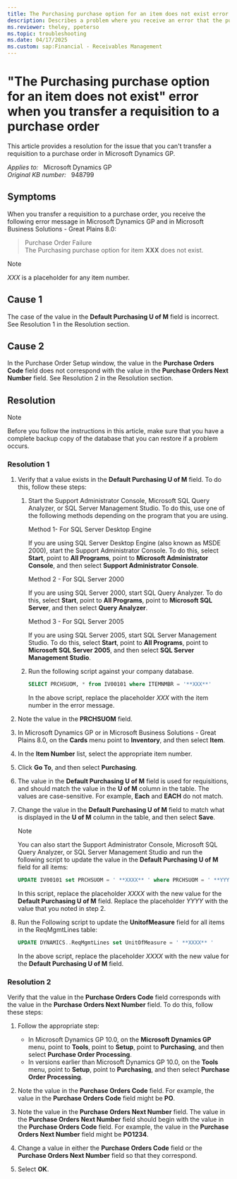 ```yaml
---
title: The Purchasing purchase option for an item does not exist error when transferring requisition to purchase order
description: Describes a problem where you receive an error that the purchase option for an item does not exist in Requisition Management when you transfer a requisition to a purchase order in Microsoft Dynamics GP. Provides a resolution.
ms.reviewer: theley, ppeterso
ms.topic: troubleshooting
ms.date: 04/17/2025
ms.custom: sap:Financial - Receivables Management
---
```

# "The Purchasing purchase option for an item does not exist" error when you transfer a requisition to a purchase order

This article provides a resolution for the issue that you can't transfer a requisition to a purchase order in Microsoft Dynamics GP.

_Applies to:_ &nbsp; Microsoft Dynamics GP  
_Original KB number:_ &nbsp; 948799

## Symptoms

When you transfer a requisition to a purchase order, you receive the following error message in Microsoft Dynamics GP and in Microsoft Business Solutions - Great Plains 8.0:

> Purchase Order Failure  
The Purchasing purchase option for item **XXX** does not exist.

> [!NOTE]
> *XXX* is a placeholder for any item number.

## Cause 1

The case of the value in the **Default Purchasing U of M** field is incorrect. See Resolution 1 in the Resolution section.

## Cause 2

In the Purchase Order Setup window, the value in the **Purchase Orders Code** field does not correspond with the value in the **Purchase Orders Next Number** field. See Resolution 2 in the Resolution section.

## Resolution

> [!NOTE]
> Before you follow the instructions in this article, make sure that you have a complete backup copy of the database that you can restore if a problem occurs.

### Resolution 1

1. Verify that a value exists in the **Default Purchasing U of M** field. To do this, follow these steps:

   1. Start the Support Administrator Console, Microsoft SQL Query Analyzer, or SQL Server Management Studio. To do this, use one of the following methods depending on the program that you are using.

      Method 1- For SQL Server Desktop Engine

      If you are using SQL Server Desktop Engine (also known as MSDE 2000), start the Support Administrator Console. To do this, select **Start**, point to **All Programs**, point to **Microsoft Administrator Console**, and then select **Support Administrator Console**.

      Method 2 - For SQL Server 2000

      If you are using SQL Server 2000, start SQL Query Analyzer. To do this, select **Start**, point to **All Programs**, point to **Microsoft SQL Server**, and then select **Query Analyzer**.

      Method 3 - For SQL Server 2005

      If you are using SQL Server 2005, start SQL Server Management Studio. To do this, select **Start**, point to **All Programs**, point to **Microsoft SQL Server 2005**, and then select **SQL Server Management Studio**.

   2. Run the following script against your company database.

      ```sql
      SELECT PRCHSUOM, * from IV00101 where ITEMNMBR = '**XXX**'
      ```

      In the above script, replace the placeholder *XXX* with the item number in the error message.

2. Note the value in the **PRCHSUOM** field.
3. In Microsoft Dynamics GP or in Microsoft Business Solutions - Great Plains 8.0, on the **Cards** menu point to **Inventory**, and then select **Item**.

4. In the **Item Number** list, select the appropriate item number.
5. Click **Go To**, and then select **Purchasing**.

6. The value in the **Default Purchasing U of M** field is used for requisitions, and should match the value in the **U of M** column in the table. The values are case-sensitive. For example, **Each** and **EACH** do not match.

7. Change the value in the **Default Purchasing U of M** field to match what is displayed in the **U of M** column in the table, and then select **Save**.

    > [!NOTE]
    > You can also start the Support Administrator Console, Microsoft SQL Query Analyzer, or SQL Server Management Studio and run the following script to update the value in the **Default Purchasing U of M** field for all items:

    ```sql
    UPDATE IV00101 set PRCHSUOM = ' **XXXX** ' where PRCHSUOM = ' **YYYY**'
    ```

    In this script, replace the placeholder *XXXX* with the new value for the **Default Purchasing U of M** field. Replace the placeholder *YYYY* with the value that you noted in step 2.

8. Run the Following script to update the **UnitofMeasure** field for all items in the ReqMgmtLines table:

    ```sql
    UPDATE DYNAMICS..ReqMgmtLines set UnitOfMeasure = ' **XXXX** '
    ```

    In the above script, replace the placeholder *XXXX* with the new value for the **Default Purchasing U of M** field.

### Resolution 2

Verify that the value in the **Purchase Orders Code** field corresponds with the value in the **Purchase Orders Next Number** field. To do this, follow these steps:

1. Follow the appropriate step:

   - In Microsoft Dynamics GP 10.0, on the **Microsoft Dynamics GP** menu, point to **Tools**, point to **Setup**, point to **Purchasing**, and then select **Purchase Order Processing**.
   - In versions earlier than Microsoft Dynamics GP 10.0, on the **Tools** menu, point to **Setup**, point to **Purchasing**, and then select **Purchase Order Processing**.

2. Note the value in the **Purchase Orders Code** field. For example, the value in the **Purchase Orders Code** field might be **PO**.

3. Note the value in the **Purchase Orders Next Number** field. The value in the **Purchase Orders Next Number** field should begin with the value in the **Purchase Orders Code** field. For example, the value in the **Purchase Orders Next Number** field might be **PO1234**.

4. Change a value in either the **Purchase Orders Code** field or the **Purchase Orders Next Number** field so that they correspond.
5. Select **OK**.
